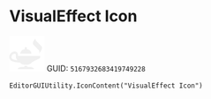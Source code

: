 # VisualEffect Icon
![](/img/VisualEffect%20Icon.png)
GUID: `5167932683419749228`
```
EditorGUIUtility.IconContent("VisualEffect Icon")
```
